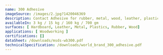```yaml
---
name: 300 Adhesive
imageSource: /images/2.jpg?1420046369
description: Contact Adhesive for rubber, metal, wood, leather, plastics, hardboard & etc.
availableIn: 3 kg / 15 kg / 160 kg / 700 gm
surfaces: [ Hardboard, Leather, Metal, Plastics, Rubber, Wood]
applications: [ Woodworking ]
certifications: []
dataSheet: /downloads/msds-wb300.pdf
technicalSpecification: /downloads/world_brand_300_adhesive.pdf
---
```


